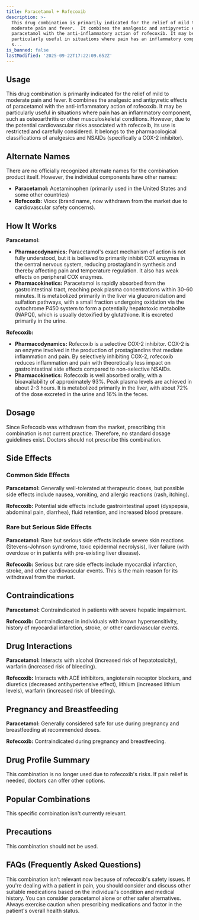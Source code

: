 ```yaml
---
title: Paracetamol + Rofecoxib
description: >-
  This drug combination is primarily indicated for the relief of mild to
  moderate pain and fever.  It combines the analgesic and antipyretic effects of
  paracetamol with the anti-inflammatory action of rofecoxib. It may be
  particularly useful in situations where pain has an inflammatory component,
  s...
is_banned: false
lastModified: '2025-09-22T17:22:09.652Z'
---
```

## **Usage**

This drug combination is primarily indicated for the relief of mild to moderate pain and fever.  It combines the analgesic and antipyretic effects of paracetamol with the anti-inflammatory action of rofecoxib. It may be particularly useful in situations where pain has an inflammatory component, such as osteoarthritis or other musculoskeletal conditions.  However, due to the potential cardiovascular risks associated with rofecoxib, its use is restricted and carefully considered. It belongs to the pharmacological classifications of analgesics and NSAIDs (specifically a COX-2 inhibitor).


## **Alternate Names**

There are no officially recognized alternate names for the combination product itself. However, the individual components have other names:

* **Paracetamol:** Acetaminophen (primarily used in the United States and some other countries)
* **Rofecoxib:** Vioxx (brand name, now withdrawn from the market due to cardiovascular safety concerns).

## **How It Works**

**Paracetamol:**

* **Pharmacodynamics:** Paracetamol's exact mechanism of action is not fully understood, but it is believed to primarily inhibit COX enzymes in the central nervous system, reducing prostaglandin synthesis and thereby affecting pain and temperature regulation. It also has weak effects on peripheral COX enzymes.
* **Pharmacokinetics:** Paracetamol is rapidly absorbed from the gastrointestinal tract, reaching peak plasma concentrations within 30-60 minutes. It is metabolized primarily in the liver via glucuronidation and sulfation pathways, with a small fraction undergoing oxidation via the cytochrome P450 system to form a potentially hepatotoxic metabolite (NAPQI), which is usually detoxified by glutathione. It is excreted primarily in the urine.


**Rofecoxib:**

* **Pharmacodynamics:** Rofecoxib is a selective COX-2 inhibitor. COX-2 is an enzyme involved in the production of prostaglandins that mediate inflammation and pain. By selectively inhibiting COX-2, rofecoxib reduces inflammation and pain with theoretically less impact on gastrointestinal side effects compared to non-selective NSAIDs.
* **Pharmacokinetics:**  Rofecoxib is well absorbed orally, with a bioavailability of approximately 93%. Peak plasma levels are achieved in about 2-3 hours.  It is metabolized primarily in the liver, with about 72% of the dose excreted in the urine and 16% in the feces.

## **Dosage**

Since Rofecoxib was withdrawn from the market, prescribing this combination is not current practice.  Therefore, no standard dosage guidelines exist. Doctors should not prescribe this combination.



## **Side Effects**


### **Common Side Effects**

**Paracetamol:** Generally well-tolerated at therapeutic doses, but possible side effects include nausea, vomiting, and allergic reactions (rash, itching).


**Rofecoxib:** Potential side effects include gastrointestinal upset (dyspepsia, abdominal pain, diarrhea), fluid retention, and increased blood pressure.

### **Rare but Serious Side Effects**


**Paracetamol:**  Rare but serious side effects include severe skin reactions (Stevens-Johnson syndrome, toxic epidermal necrolysis), liver failure (with overdose or in patients with pre-existing liver disease).

**Rofecoxib:** Serious but rare side effects include myocardial infarction, stroke, and other cardiovascular events. This is the main reason for its withdrawal from the market.


## **Contraindications**


**Paracetamol:** Contraindicated in patients with severe hepatic impairment.

**Rofecoxib:** Contraindicated in individuals with known hypersensitivity, history of myocardial infarction, stroke, or other cardiovascular events.


## **Drug Interactions**



**Paracetamol:**  Interacts with alcohol (increased risk of hepatotoxicity), warfarin (increased risk of bleeding).

**Rofecoxib:**  Interacts with ACE inhibitors, angiotensin receptor blockers, and diuretics (decreased antihypertensive effect), lithium (increased lithium levels), warfarin (increased risk of bleeding).



## **Pregnancy and Breastfeeding**



**Paracetamol:**  Generally considered safe for use during pregnancy and breastfeeding at recommended doses.


**Rofecoxib:**  Contraindicated during pregnancy and breastfeeding.


## **Drug Profile Summary**


This combination is no longer used due to rofecoxib's risks. If pain relief is needed, doctors can offer other options.


## **Popular Combinations**

This specific combination isn't currently relevant.

## **Precautions**

This combination should not be used.



## **FAQs (Frequently Asked Questions)**

This combination isn't relevant now because of rofecoxib's safety issues.  If you're dealing with a patient in pain, you should consider and discuss other suitable medications based on the individual's condition and medical history. You can consider paracetamol alone or other safer alternatives. Always exercise caution when prescribing medications and factor in the patient's overall health status.

